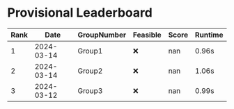 # Provisional Leaderboard
| Rank | Date | GroupNumber | Feasible | Score | Runtime |
| ------ | ------------ | ------------------- |-------------| ------- | ------- |
| 1 | 2024-03-14 | Group1 | ❌ | nan | 0.96s |
| 2 | 2024-03-14 | Group2 | ❌ | nan | 1.06s |
| 3 | 2024-03-12 | Group3 | ❌ | nan | 0.99s |


